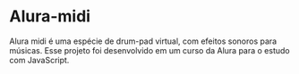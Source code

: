 # Alura-midi
Alura midi é uma espécie de drum-pad virtual, com efeitos sonoros para músicas. Esse projeto foi desenvolvido em um curso da Alura para o estudo com JavaScript. 
